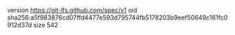 version https://git-lfs.github.com/spec/v1
oid sha256:a5f983876cd07ffd4477e593d795744fb5178203b9eef50649c161fc0912d37d
size 542
